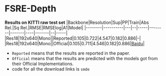 # FSRE-Depth
**Results on KITTI raw test set**
|Backbone|Resolution|Sup|PP|Train|Abs Rel.|Sq Rel.|RMSE|RMSElog|A1|Model|
|--------|----------|---|--|-----|--------|-------|----|-------|--|-----|
|Res18|192x640|Mono||Reported|0.105|0.722|4.547|0.182|0.886|-|
|Res18|192x640|Mono||Official|0.105|0.711|4.546|0.182|0.886|[Baidu](https://pan.baidu.com/s/1u9VhbIPN67E12oqLSFzGiA)|

* `Reported` means that the results are reported in the paper.
* `Official` means that the results are predicted with the models got from their Official Implementations.
* code for all the download links is `smde`
